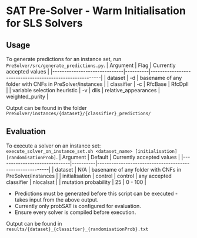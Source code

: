 # SAT Pre-Solver - Warm Initialisation for SLS Solvers

## Usage
To generate predictions for an instance set, run `PreSolver/src/generate_predictions.py`.
| Argument                     | Flag     | Currently accepted values                               |
|------------------------------|----------|---------------------------------------------------------|
| dataset                      | -d       | basename of any folder with CNFs in PreSolver/instances |
| classifier                   | -c       | RfcBase \| RfcDpll                                      |
| variable selection heuristic | -v       | dlis \| relative_appearances \| weighted_purity         |

Output can be found in the folder `PreSolver/instances/{dataset}/{classifier}_predictions/`

## Evaluation
To execute a solver on an instance set:  
`execute_solver_on_instance_set.sh <dataset_name> [initialisation] [randomisationProb]`.
| Argument                     | Default  | Currently accepted values                               |
|------------------------------|----------|---------------------------------------------------------|
| dataset                      | N/A      | basename of any folder with CNFs in PreSolver/instances |
| initialisation               | control  | control \| any accepted classifier \| nlocalsat         |
| mutation probability         | 25       | 0 - 100                                                 |

* Predictions must be generated before this script can be executed - takes input from the above output.  
* Currently only probSAT is configured for evaluation.  
* Ensure every solver is compiled before execution.

Output can be found in `results/{dataset}_{classifier}_{randomisationProb}.txt`
